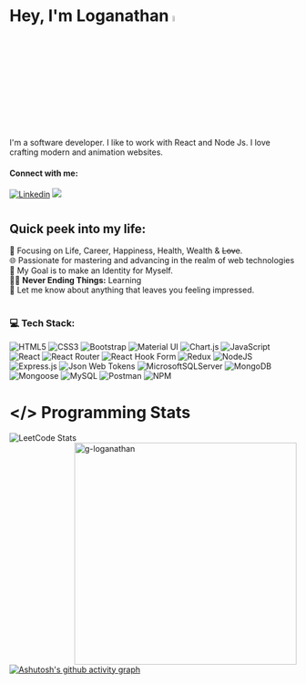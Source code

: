 # Hey, I'm Loganathan <img src="https://media.giphy.com/media/hvRJCLFzcasrR4ia7z/giphy.gif" width="5%">

I'm a software developer. I like to work with React and Node Js. I love crafting modern and animation websites.

<h4 align="left">Connect with me:</h4>

[![Linkedin](https://img.shields.io/badge/LINKEDIN%20-blue?style=flat-square&logo=linkedin&logoColor=white&link=https://linkedin.com/in/loganathan-g)](https://linkedin.com/in/loganathan-g)
<a href="https://instagram.com/logannx._" target="_blank"><img src="https://img.shields.io/badge/Instagram-%23E4405F.svg?logo=Instagram&logoColor=white" /></a>

# <h2> Quick peek into my life: </h2>
🔭 Focusing on Life, Career, Happiness, Health, Wealth & ~~Love~~.</br>
🌐 Passionate for mastering and advancing in the realm of web technologies <br>
🎯 My Goal is to make an Identity for Myself. <br>
👨‍💻 <b>Never Ending Things:</b> Learning <br>
💬 Let me know about anything that leaves you feeling impressed.<br>

<!-- <h1 align="center">Hi 👋, I'm Loganathan</h1> -->
<!-- <h3 align="center"></h3> -->

<!-- <a href="https://linkedin.com/in/loganathan-g">
    <img src="https://img.shields.io/badge/LinkedIn-blue?style=for-the-badge&logo=linkedin&logoColor=white" alt="LinkedIn Badge"/>
</a> -->


# <h3 align="left">💻 Tech Stack:</h>


![HTML5](https://img.shields.io/badge/html5-%23E34F26.svg?style=for-the-badge&logo=html5&logoColor=white) 
![CSS3](https://img.shields.io/badge/css3-%231572B6.svg?style=for-the-badge&logo=css3&logoColor=white) 
![Bootstrap](https://img.shields.io/badge/bootstrap-%238511FA.svg?style=for-the-badge&logo=bootstrap&logoColor=white)
![Material UI](https://img.shields.io/badge/Material%20UI-007FFF.svg?style=for-the-badge&logo=MUI&logoColor=white)
![Chart.js](https://img.shields.io/badge/chart.js-F5788D.svg?style=for-the-badge&logo=chart.js&logoColor=white)
![JavaScript](https://img.shields.io/badge/JavaScript-F7DF1E.svg?style=for-the-badge&logo=JavaScript&logoColor=black)
![React](https://img.shields.io/badge/React-61DAFB.svg?style=for-the-badge&logo=React&logoColor=black)
![React Router](https://img.shields.io/badge/React_Router-CA4245?style=for-the-badge&logo=react-router&logoColor=white) 
![React Hook Form](https://img.shields.io/badge/React%20Hook%20Form-%23EC5990.svg?style=for-the-badge&logo=reacthookform&logoColor=white)
![Redux](https://img.shields.io/badge/redux-%23593d88.svg?style=for-the-badge&logo=redux&logoColor=white)
![NodeJS](https://img.shields.io/badge/node.js-6DA55F?style=for-the-badge&logo=node.js&logoColor=white)
![Express.js](https://img.shields.io/badge/express.js-%23404d59.svg?style=for-the-badge&logo=express&logoColor=%2361DAFB) 
![Json Web Tokens](https://img.shields.io/badge/JSON%20Web%20Tokens-000000.svg?style=for-the-badge&logo=JSON-Web-Tokens&logoColor=white) 
![MicrosoftSQLServer](https://img.shields.io/badge/Microsoft%20SQL%20Server-CC2927?style=for-the-badge&logo=microsoft%20sql%20server&logoColor=white) 
![MongoDB](https://img.shields.io/badge/MongoDB-%234ea94b.svg?style=for-the-badge&logo=mongodb&logoColor=white) 
![Mongoose](https://img.shields.io/badge/Mongoose-880000.svg?style=for-the-badge&logo=Mongoose&logoColor=white)
![MySQL](https://img.shields.io/badge/mysql-%2300000f.svg?style=for-the-badge&logo=mysql&logoColor=white)
![Postman](https://img.shields.io/badge/Postman-FF6C37?style=for-the-badge&logo=postman&logoColor=white) 
![NPM](https://img.shields.io/badge/NPM-%23CB3837.svg?style=for-the-badge&logo=npm&logoColor=white) 


<!-- ![Fastify](https://img.shields.io/badge/fastify-%23000000.svg?style=for-the-badge&logo=fastify&logoColor=white) 
![Docker](https://img.shields.io/badge/docker-%230db7ed.svg?style=for-the-badge&logo=docker&logoColor=white) 
![GraphQL](https://img.shields.io/badge/-GraphQL-E10098?style=for-the-badge&logo=graphql&logoColor=white) 
![Markdown](https://img.shields.io/badge/markdown-%23000000.svg?style=for-the-badge&logo=markdown&logoColor=white)
![AWS](https://img.shields.io/badge/AWS-%23FF9900.svg?style=for-the-badge&logo=amazon-aws&logoColor=white) 
![Next JS](https://img.shields.io/badge/Next-black?style=for-the-badge&logo=next.js&logoColor=white) -->

<!-- ![SASS](https://img.shields.io/badge/SASS-hotpink.svg?style=for-the-badge&logo=SASS&logoColor=white) 
![TailwindCSS](https://img.shields.io/badge/tailwindcss-%2338B2AC.svg?style=for-the-badge&logo=tailwind-css&logoColor=white)  
![Bulma](https://img.shields.io/badge/bulma-00D0B1?style=for-the-badge&logo=bulma&logoColor=white) 
![Vite](https://img.shields.io/badge/vite-%23646CFF.svg?style=for-the-badge&logo=vite&logoColor=white) 
![Webpack](https://img.shields.io/badge/webpack-%238DD6F9.svg?style=for-the-badge&logo=webpack&logoColor=black) 
![ElasticSearch](https://img.shields.io/badge/-ElasticSearch-005571?style=for-the-badge&logo=elasticsearch) 
![Kubernetes](https://img.shields.io/badge/kubernetes-%23326ce5.svg?style=for-the-badge&logo=kubernetes&logoColor=white) 
![Babel](https://img.shields.io/badge/Babel-F9DC3e?style=for-the-badge&logo=babel&logoColor=black) 
![GithubPages](https://img.shields.io/badge/github%20pages-121013?style=for-the-badge&logo=github&logoColor=white) 
![Heroku](https://img.shields.io/badge/heroku-%23430098.svg?style=for-the-badge&logo=heroku&logoColor=white) 
![Netlify](https://img.shields.io/badge/netlify-%23000000.svg?style=for-the-badge&logo=netlify&logoColor=#00C7B7) 
![Render](https://img.shields.io/badge/Render-%46E3B7.svg?style=for-the-badge&logo=render&logoColor=white) 
![Vercel](https://img.shields.io/badge/vercel-%23000000.svg?style=for-the-badge&logo=vercel&logoColor=white) -->

# </> Programming Stats

<div>

![LeetCode Stats](https://leetcard.jacoblin.cool/Loganathan1225?theme=dark&font=ABeeZee)
<img width=390px align="right" src="https://github-readme-stats.vercel.app/api/top-langs?username=g-loganathan&show_icons=true&locale=en&layout=compact" alt="g-loganathan" /></div>
  



[![Ashutosh's github activity graph](https://github-readme-activity-graph.vercel.app/graph?username=G-loganathan&bg_color=121212&color=375338&line=20bc3f&point=170c0c&area=true&hide_border=true)](https://github.com/ashutosh00710/github-readme-activity-graph)

